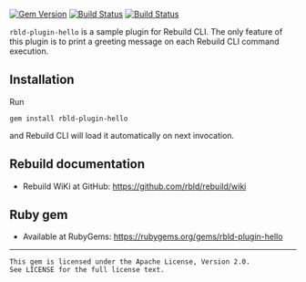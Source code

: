 [![Gem Version](https://img.shields.io/gem/v/rbld-plugin-hello.svg)](https://rubygems.org/gems/rbld-plugin-hello)
[![Build Status](https://travis-ci.org/rbld/rbld-plugin-hello.svg?branch=master)](https://travis-ci.org/rbld/rbld-plugin-hello)
[![Build Status](https://ci.appveyor.com/api/projects/status/github/rbld/rbld-plugin-hello?branch=master&svg=true)](https://ci.appveyor.com/project/daynix/rbld-plugin-hello)

```rbld-plugin-hello``` is a sample plugin for Rebuild CLI. The only feature of this plugin is to print a greeting message on each Rebuild CLI command execution.

## Installation

Run

    gem install rbld-plugin-hello

and Rebuild CLI will load it automatically on next invocation.

## Rebuild documentation

* Rebuild WiKi at GitHub: https://github.com/rbld/rebuild/wiki

## Ruby gem

* Available at RubyGems: https://rubygems.org/gems/rbld-plugin-hello

---

    This gem is licensed under the Apache License, Version 2.0.
    See LICENSE for the full license text.
